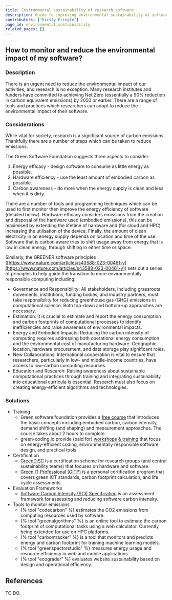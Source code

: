 ```yaml
---
title: Environmental sustainability of research software
description: Guide to improving environmental sustainability of software
contributors: ["Kirsty Pringle"]
page_id: environmental_sustainability
related_pages: []
---
```


## How to monitor and reduce the environmental impact of my software? 
 
### Description 

There is an urgent need to reduce the environmental impact of our activities, and research is no exception.  Many research institutes and funders have committed to achieving Net Zero (essentially a 90% reduction in carbon equivalent emissions) by 2050 or earlier.  There are a range of tools and practices which researchers can adopt to reduce the environmental impact of their software.

### Considerations 

While vital for society, research is a significant source of carbon emissions.  Thankfully there are a number of steps which can be taken to reduce emissions. 

The Green Software Foundation suggests three aspects to consider:

1. Energy efficacy - design software to consume as little energy as possible.
2. Hardware efficiency - use the least amount of embodied carbon as possible.
3. Carbon awareness - do more when the energy supply is clean and less when it is dirty.

There are a number of tools and programming techniques which can be used to first monitor then improve the energy efficiency of software (detailed below).  Hardware efficacy considers emissions from the creation and disposal of the hardware used (embodied emissions), this can be maximised by extending the lifetime of hardware and (for cloud and HPC) increasing the utilisation of the device.  Finally, the amount of clean electricity in an energy supply depends on location and time of the use. Software that is carbon aware tries to shift usage away from energy that is low in clean energy, through shifting in either time or space. 

Similarly, the GREENER software principles ([https://www.nature.com/articles/s43588-023-00461-y](https://www.nature.com/articles/s43588-023-00461-y)) sets out a series of principles to help guide the  transition to more environmentally responsible computing including:

* Governance and Responsibility: All stakeholders, including grassroots movements, institutions, funding bodies, and industry partners, must take responsibility for reducing greenhouse gas (GHG) emissions in computational science. Both top-down and bottom-up approaches are necessary.
* Estimation: It is crucial to estimate and report the energy consumption and carbon footprints of computational processes to identify inefficiencies and raise awareness of environmental impacts.
* Energy and Embodied Impacts: Reducing the carbon intensity of computing requires addressing both operational energy consumption and the environmental cost of manufacturing hardware. Geographic location, hardware procurement, and data storage play significant roles.
* New Collaborations: International cooperation is vital to ensure that researchers, particularly in low- and middle-income countries, have access to low-carbon computing resources.
* Education and Research: Raising awareness about sustainable computational practices through training and integrating sustainability into educational curricula is essential. Research must also focus on creating energy-efficient algorithms and technologies.
  

### Solutions

* Training
    * Green software foundation provides a [free course](https://learn.greensoftware.foundation/introduction) that introduces the basic concepts including embodied carbon, carbon intensity, demand shifting (and shaping) and measurement approaches. The course takes about 2 hours to complete. 
    * green-coding.io provide (paid for) [workshops & training](https://www.green-coding.io/services/workshops-and-trainings) that focus on energy-efficient coding, environmentally responsible software design, and practical tools 
* Certification
    * [GreenDiSC](https://www.software.ac.uk/GreenDiSC) is a certification scheme for research groups (and central sustainability teams) that focuses on hardware and software.  
    * [Green IT Professional (GITP)](https://ifgict.org/green-it-professional-gitp/) is a personal certification program that covers green ICT standards, carbon footprint calculation, and life cycle assessments. 
* Evaluation Frameworks
    * [Software Carbon Intensity (SCI) Specification](https://greensoftware.foundation/standards/sci) is an assessment framework for assessing and reducing software carbon intensity.
* Tools to monitor emissions
    * {% tool "codecarbon" %} estimates the CO2 emissions from computing resources used by software. 
    * {% tool "greenalgorithms" %} is an online tool to estimate the carbon footprint of computational tasks using a web calculator. Currently being extended for use on HPC platforms. 
    * {% tool "carbontracker" %} is a tool that monitors and predicts energy and carbon footprint for training machine learning models.
    * {% tool "greenspectorstudio" %} measures energy usage and resource efficiency in web and mobile applications.
    * {% tool "ecograder" %} evaluates website sustainability based on design and operational efficiency.

## References <!-- do not delete this heading and write your text below it -->
TO DO.
 
